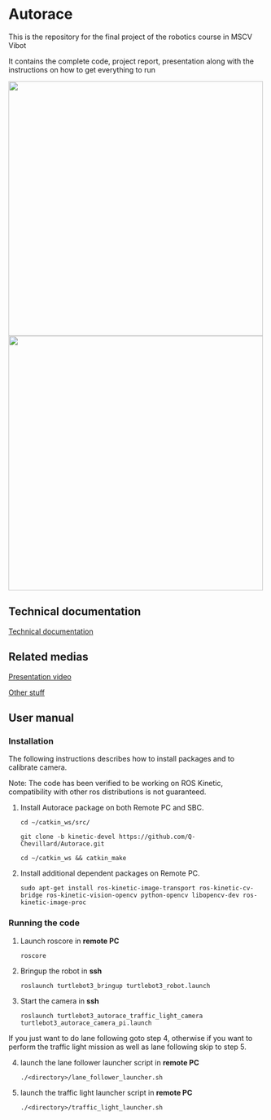 # Autorace
This is the repository for the final project of the robotics course in MSCV Vibot

It contains the complete code, project report, presentation along with the instructions on how to get everything to run

<p float="left">
  <img src="https://condorcet.u-bourgogne.fr/wp-content/uploads/2014/06/logo_Vibot.png" width="500" />
  <img src="https://user-images.githubusercontent.com/62595618/145738760-61a1fe0c-c297-4c03-8b36-6aabd3469caa.png" width="500" /> 
</p>

<!-- ![image](https://user-images.githubusercontent.com/62595618/145738760-61a1fe0c-c297-4c03-8b36-6aabd3469caa.png) -->

## Technical documentation
[Technical documentation](https://github.com/Q-Chevillard/Autorace/blob/511b83aabb3bfb0c0444316ae1cb6c88e4e65f3f/Technical%20Documentation.pdf)

## Related medias
[Presentation video](https://drive.google.com/file/d/1mtCk5bxuI0p6N6HrjZ6uclQ2sKCshmr7/view?usp=sharing)

[Other stuff](https://drive.google.com/drive/folders/1_yZ78yg9CAFjahyFoOScyZC6Cuo5MB2w?usp=sharing)

## User manual
### Installation
The following instructions describes how to install packages and to calibrate camera.

Note: The code has been verified to be working on ROS Kinetic, compatibility with other ros distributions is not guaranteed.

1. Install Autorace package on both Remote PC and SBC.
   
   ```cd ~/catkin_ws/src/```
   
   ```git clone -b kinetic-devel https://github.com/Q-Chevillard/Autorace.git```
   
   ```cd ~/catkin_ws && catkin_make```


2. Install additional dependent packages on Remote PC.

   ```sudo apt-get install ros-kinetic-image-transport ros-kinetic-cv-bridge ros-kinetic-vision-opencv python-opencv libopencv-dev ros-kinetic-image-proc```

### Running the code
1. Launch roscore in **remote PC**

   ```roscore```

2. Bringup the robot in **ssh**

   ```roslaunch turtlebot3_bringup turtlebot3_robot.launch```
   
3. Start the camera in **ssh**

   ```roslaunch turtlebot3_autorace_traffic_light_camera turtlebot3_autorace_camera_pi.launch```
   
If you just want to do lane following goto step 4, otherwise if you want to perform the traffic light mission as well as lane following skip to step 5.

4. launch the lane follower launcher script in **remote PC**

   ```./<directory>/lane_follower_launcher.sh```

5. launch the traffic light launcher script in **remote PC**

   ```./<directory>/traffic_light_launcher.sh```
